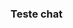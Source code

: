 <html>
<meta name="viewport" content="width=device-width, initial-scale=1, minimum-scale=1">    
<head></head>
<body>
<script type='text/javascript'>
	function initEmbeddedMessaging() {
		try {
			embeddedservice_bootstrap.settings.language = 'pt_BR'; // For example, enter 'en' or 'en-US'

			embeddedservice_bootstrap.init(
				'00Dbm0000084LF9',
				'Web_Chat',
				'https://valtech-26e-dev-ed.develop.my.site.com/ESWWebChat1723842704538',
				{
					scrt2URL: 'https://valtech-26e-dev-ed.develop.my.salesforce-scrt.com'
				}
			);
		} catch (err) {
			console.error('Error loading Embedded Messaging: ', err);
		}
	};
</script>
<script type='text/javascript' src='https://valtech-26e-dev-ed.develop.my.site.com/ESWWebChat1723842704538/assets/js/bootstrap.min.js' onload='initEmbeddedMessaging()'></script>


<h3>Teste chat</h3>
</body>
</html>
